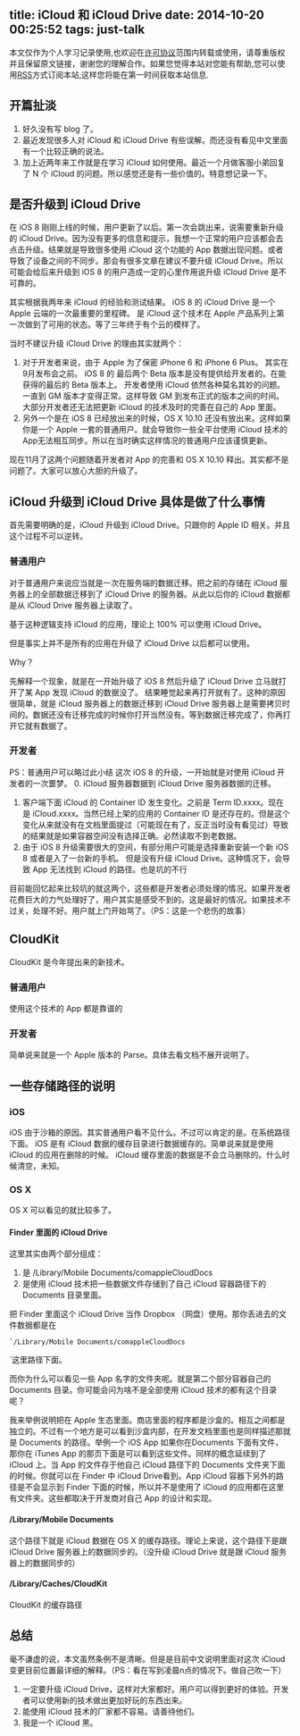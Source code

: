 title: iCloud 和 iCloud Drive
date: 2014-10-20 00:25:52
tags: just-talk
---

本文仅作为个人学习记录使用,也欢迎在[许可协议][1]范围内转载或使用，请尊重版权并且保留原文链接，谢谢您的理解合作。如果您觉得本站对您能有帮助,您可以使用[RSS][2]方式订阅本站,这样您将能在第一时间获取本站信息.

## 开篇扯淡
1. 好久没有写 blog 了。 
2. 最近发现很多人对 iCloud 和 iCloud Drive 有些误解。而还没有看见中文里面有一个比较正确的说法。
3.  加上近两年来工作就是在学习 iCloud 如何使用。最近一个月做客服小弟回复了 N 个 iCloud 的问题。所以感觉还是有一些价值的。特意想记录一下。

## 是否升级到 iCloud Drive
在 iOS 8 刚刚上线的时候，用户更新了以后。第一次会跳出来，说需要重新升级的 iCloud Drive。因为没有更多的信息和提示，我想一个正常的用户应该都会去点击升级。结果就是导致很多使用 iCloud 这个功能的 App 数据出现问题。或者导致了设备之间的不同步。那会有很多文章在建议不要升级 iCloud Drive。所以可能会给后来升级到 iOS 8 的用户造成一定的心里作用说升级 iCloud Drive 是不可靠的。

其实根据我两年来 iCloud 的经验和测试结果。 iOS 8 的 iCloud Drive 是一个 Apple 云端的一次最重要的里程碑。 是 iCloud 这个技术在 Apple 产品系列上第一次做到了可用的状态。等了三年终于有个云的模样了。

当时不建议升级 iCloud Drive 的理由其实就两个：
1. 对于开发者来说，由于 Apple 为了保密 iPhone 6 和 iPhone 6 Plus。 其实在9月发布会之前。 iOS 8 的 最后两个 Beta 版本是没有提供给开发者的。在能获得的最后的 Beta 版本上。 开发者使用 iCloud 依然各种莫名其妙的问题。一直到 GM 版本才变得正常。这样导致 GM 到发布正式的版本之间的时间。大部分开发者还无法把更新 iCloud 的技术及时的完善在自己的 App 里面。
2. 另外一个是在 iOS 8 已经放出来的时候，OS X 10.10 还没有放出来。这样如果你是一个 Apple 一套的普通用户。就会导致你一些全平台使用 iCloud 技术的 App无法相互同步。所以在当时确实这样情况的普通用户应该谨慎更新。

现在11月了这两个问题随着开发者对 App 的完善和 OS X 10.10 释出。其实都不是问题了。大家可以放心大胆的升级了。

<!--more-->

##  iCloud 升级到 iCloud Drive 具体是做了什么事情
首先需要明确的是，iCloud 升级到 iCloud Drive。只跟你的 Apple ID 相关。并且这个过程不可以逆转。

### 普通用户
对于普通用户来说应当就是一次在服务端的数据迁移。把之前的存储在 iCloud 服务器上的全部数据迁移到了 iCloud Drive 的服务器。从此以后你的 iCloud 数据都是从 iCloud Drive 服务器上读取了。

基于这种逻辑支持 iCloud 的应用，理论上 100% 可以使用 iCloud Drive。

但是事实上并不是所有的应用在升级了 iCloud Drive 以后都可以使用。

Why？

先解释一个现象，就是在一开始升级了 iOS 8 然后升级了 iCloud Drive 立马就打开了某 App 发现 iCloud 的数据没了。 结果睡觉起来再打开就有了。这种的原因很简单，就是 iCloud 服务器上的数据迁移到 iCloud Drive 服务器上是需要拷贝时间的。数据还没有迁移完成的时候你打开当然没有。等到数据迁移完成了，你再打开它就有数据了。

### 开发者
PS：普通用户可以略过此小结
这次 iOS 8 的升级，一开始就是对使用 iCloud 开发者的一次噩梦。
0. iCloud 服务器数据到 iCloud Drive 服务器数据的迁移。
1.  客户端下面 iCloud 的 Container ID 发生变化。之前是 Term ID.xxxx。现在是 iCloud.xxxx。当然已经上架的应用的 Container ID 是还存在的。但是这个变化从来就没有在文档里面提过（可能现在有了，反正当时没有看见过）导致的结果就是如果容器空间没有选择正确。必然读取不到老数据。
2.  由于 iOS 8 升级需要很大的空间，有部分用户可能是选择重新安装一个新 iOS 8 或者是入了一台新的手机。 但是没有升级 iCloud Drive。这种情况下，会导致 App 无法找到 iCloud 的路径。也是坑的不行

目前能回忆起来比较坑的就这两个，这些都是开发者必须处理的情况。如果开发者花费巨大的力气处理好了，用户其实是感受不到的。这是最好的情况。如果技术不过关，处理不好。用户就上门开始骂了。（PS：这是一个悲伤的故事）

## CloudKit
CloudKit 是今年提出来的新技术。

### 普通用户
使用这个技术的 App 都是靠谱的

### 开发者
简单说来就是一个 Apple 版本的 Parse。具体去看文档不展开说明了。

## 一些存储路径的说明

### iOS
iOS 由于沙箱的原因。其实普通用户看不见什么。不过可以肯定的是。在系统路径下面。 iOS 是有 iCloud 数据的缓存目录进行数据缓存的。简单说来就是使用 iCloud 的应用在删除的时候。 iCloud 缓存里面的数据是不会立马删除的。什么时候清空，未知。

### OS X
OS X 可以看见的就比较多了。

#### Finder 里面的 iCloud Drive
这里其实由两个部分组成：
1. 是 /Library/Mobile Documents/comappleCloudDocs
2. 是使用 iCloud 技术把一些数据文件存储到了自己 iCloud 容器路径下的 Documents 目录里面。

把 Finder 里面这个 iCloud Drive 当作 Dropbox （网盘）使用。那你丢进去的文件数据都是在
```
`/Library/Mobile Documents/comappleCloudDocs
```
`这里路径下面。

而你为什么可以看见一些 App 名字的文件夹呢。就是第二个部分容器自己的 Documents 目录。你可能会问为啥不是全部使用 iCloud 技术的都有这个目录呢？

我来举例说明把在 Apple 生态里面。商店里面的程序都是沙盒的。相互之间都是独立的。不过有一个地方是可以看到沙盒内部，在开发文档里面也是同样描述那就是 Documents 的路径。举例一个 iOS App 如果你在Documents 下面有文件，那你在 iTunes App 的那页下面是可以看到这些文件。同样的概念延续到了 iCloud 上。当 App 的文件存于他自己 iCloud 路径下的 Documents 文件夹下面的时候。你就可以在 Finder 中 iCloud Drive看到。App iCloud 容器下另外的路径是不会显示到 Finder 下面的时候，所以并不是使用了 iCloud 的应用都在这里有文件夹。这些都取决于开发商对自己 App 的设计和实现。


#### /Library/Mobile Documents
这个路径下就是 iCloud 数据在 OS X 的缓存路径。理论上来说，这个路径下是跟 iCloud Drive 服务器上的数据同步的。（没升级 iCloud Drive 就是跟 iCloud 服务器上的数据同步的）

#### /Library/Caches/CloudKit
CloudKit 的缓存路径

## 总结
毫不谦虚的说，本文虽然条例不是清晰。但是是目前中文说明里面对这次 iCloud 变更目前位置最详细的解释。（PS：看在写到凌晨n点的情况下。做自己吹一下）
1. 一定要升级 iCloud Drive，这样对大家都好。用户可以得到更好的体验。开发者可以使用新的技术做出更加好玩的东西出来。
2. 能使用 iCloud 技术的厂家都不容易。请善待他们。
3. 我是一个 iCloud 黑。


[1]:	http://creativecommons.org/licenses/by-nc/3.0/deed.zh
[2]:	http://iiiyu.com/atom.xml